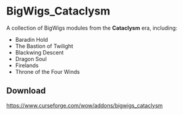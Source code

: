 # BigWigs_Cataclysm
A collection of BigWigs modules from the **Cataclysm** era, including:

* Baradin Hold
* The Bastion of Twilight
* Blackwing Descent
* Dragon Soul
* Firelands
* Throne of the Four Winds

## Download
https://www.curseforge.com/wow/addons/bigwigs_cataclysm